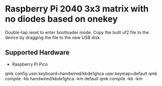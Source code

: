 # Raspberry Pi 2040 3x3 matrix with no diodes based on onekey

Double-tap reset to enter bootloader mode. Copy the built uf2 file to the device by dragging the file to the new USB disk.

## Supported Hardware
* Raspberry Pi Pico

qmk config user.keyboard=handwired/kbde1ghca user.keymap=default
qmk compile -kb handwired/kbde1ghca -km default
qmk compile -kb <keyboard> -km <keymap>
